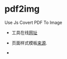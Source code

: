 # pdf2img
Use Js Covert PDF To Image

* 工具在线[网址](https://xxlllq.github.io/pdf2img)

* 页面样式模板[来源](https://codepen.io/roydigerhund/pen/OMreoV).

* 
